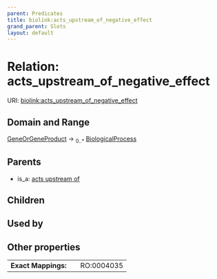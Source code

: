 ```yaml
---
parent: Predicates
title: biolink:acts_upstream_of_negative_effect
grand_parent: Slots
layout: default
---
```


# Relation: acts_upstream_of_negative_effect




URI: [biolink:acts_upstream_of_negative_effect](https://w3id.org/biolink/vocab/acts_upstream_of_negative_effect)

## Domain and Range

[GeneOrGeneProduct](GeneOrGeneProduct.md) ->  <sub>0..*</sub> [BiologicalProcess](BiologicalProcess.md)

## Parents

 *  is_a: [acts upstream of](acts_upstream_of.md)

## Children


## Used by


## Other properties

|  |  |  |
| --- | --- | --- |
| **Exact Mappings:** | | RO:0004035 |

